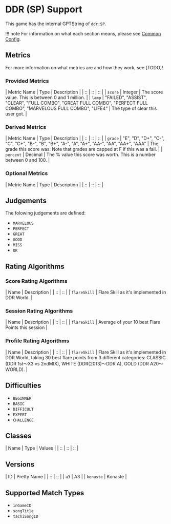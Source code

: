 # DDR (SP) Support

This game has the internal GPTString of `ddr:SP`.

!!! note
	For information on what each section means, please see [Common Config](../common-config/index.md).

## Metrics

For more information on what metrics are and how they work, see [TODO]!

### Provided Metrics

| Metric Name | Type | Description |
| :: | :: | :: |
| `score` | Integer | The score value. This is between 0 and 1 million. |
| `lamp` | "FAILED", "ASSIST", "CLEAR", "FULL COMBO", "GREAT FULL COMBO", "PERFECT FULL COMBO", "MARVELOUS FULL COMBO", "LIFE4" | The type of clear this user got. |

### Derived Metrics

| Metric Name | Type | Description |
| :: | :: | :: |
| `grade` | "E", "D", "D+", "C-", "C", "C+", "B-", "B", "B+", "A-", "A", "A+", "AA-", "AA", "AA+", "AAA" | The grade this score was. Note that grades are capped at F if this was a fail. |
| `percent` | Decimal | The % value this score was worth. This is a number between 0 and 100. |

### Optional Metrics

| Metric Name | Type | Description |
| :: | :: | :: |

## Judgements

The folowing judgements are defined:

- `MARVELOUS`
- `PERFECT`
- `GREAT`
- `GOOD`
- `MISS`
- `OK`

## Rating Algorithms

### Score Rating Algorithms

| Name | Description |
| :: | :: |
| `flareSkill` | Flare Skill as it's implemented in DDR World. |

### Session Rating Algorithms

| Name | Description |
| :: | :: |
| `flareSkill` | Average of your 10 best Flare Points this session |

### Profile Rating Algorithms

| Name | Description |
| :: | :: |
| `flareSkill` | Flare Skill as it's implemented in DDR World, taking 30 best flare points from 3 different categories: CLASSIC (DDR 1st～X3 vs 2ndMIX), WHITE (DDR(2013)～DDR A), GOLD (DDR A20～WORLD). |

## Difficulties

- `BEGINNER`
- `BASIC`
- `DIFFICULT`
- `EXPERT`
- `CHALLENGE`

## Classes

| Name | Type | Values |
| :: | :: | :: |

## Versions

| ID | Pretty Name |
| :: | :: |
| `a3` | A3 |
| `konaste` | Konaste |

## Supported Match Types

- `inGameID`
- `songTitle`
- `tachiSongID`
